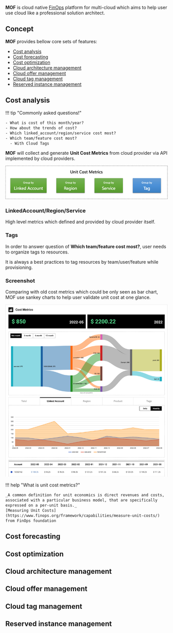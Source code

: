 **MOF** is cloud native [FinOps](https://www.finops.org/introduction/what-is-finops/) platform for multi-cloud which aims to help user use cloud like a professional solution architect.

## Concept
**MOF** provides bellow core sets of features:

- [Cost analysis](#cost-analysis)
- [Cost forecasting](#cost-forecasting)
- [Cost optimization](#cost-optimization)
- [Cloud architecture management](#cloud-architecture-management)
- [Cloud offer management](#cloud-offer-management)
- [Cloud tag management](#cloud-tag-management)
- [Reserved instance management](#reserved-instance-management)

## Cost analysis
!!! tip "Commonly asked questions!"

    - What is cost of this month/year?
    - How about the trends of cost?
    - Which linked_account/region/service cost most?
    - Which team/feature cost most?
      - With Cloud Tags

**MOF** will collect and generate **Unit Cost Metrics** from cloud provider via API implemented by cloud providers. 

![](../img/cost-analysis-concept.png)

### LinkedAccount/Region/Service
High level metrics which defined and provided by cloud provider itself. 

### Tags
In order to answer question of **Which team/feature cost most?**, user needs to organize tags to resources.

It is always a best practices to tag resources by team/user/feature while provisioning.

### Screenshot
Comparing with old cost metrics which could be only seen as bar chart, MOF use sankey charts to help user validate unit cost at one glance.

![](../img/cost-analysis.png)

!!! help "What is unit cost metrics?"

    _A common definition for unit economics is direct revenues and costs, associated with a particular business model, that are specifically expressed on a per-unit basis._
    [Measuring Unit Costs](https://www.finops.org/framework/capabilities/measure-unit-costs/) from FinOps foundation

## Cost forecasting



## Cost optimization

## Cloud architecture management

## Cloud offer management

## Cloud tag management

## Reserved instance management